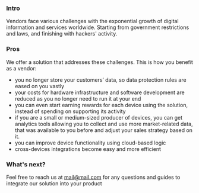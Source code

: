 ### Intro 
Vendors face various challenges with the exponential growth of digital information and services worldwide. Starting from government restrictions and laws, and finishing with hackers' activity.

### Pros
We offer a solution that addresses these challenges. 
This is how you benefit as a vendor:
- you no longer store your customers’ data, so data protection rules are eased on you vastly
- your costs for hardware infrastructure and software development are reduced as you no longer need to run it at your end 
- you can even start earning rewards for each device using the solution, instead of spending on supporting its activity
- if you are a small or medium-sized producer of devices, you can get analytics tools allowing you to collect and use more market-related data, that was available to you before and adjust your sales strategy based on it.
- you can improve device functionality using cloud-based logic
- cross-devices integrations become easy and more efficient

### What's next?
Feel free to reach us at mail@mail.com for any questions and guides to integrate our solution into your product
